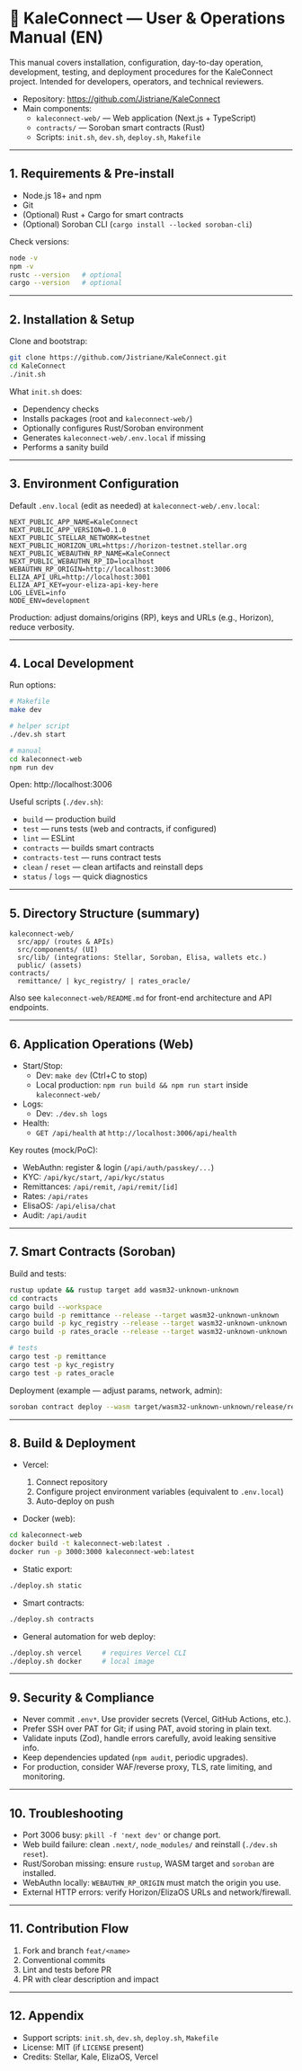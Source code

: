 # 🌿 KaleConnect — User & Operations Manual (EN)

This manual covers installation, configuration, day-to-day operation, development, testing, and deployment procedures for the KaleConnect project. Intended for developers, operators, and technical reviewers.

- Repository: https://github.com/Jistriane/KaleConnect
- Main components:
  - `kaleconnect-web/` — Web application (Next.js + TypeScript)
  - `contracts/` — Soroban smart contracts (Rust)
  - Scripts: `init.sh`, `dev.sh`, `deploy.sh`, `Makefile`

---

## 1. Requirements & Pre-install

- Node.js 18+ and npm
- Git
- (Optional) Rust + Cargo for smart contracts
- (Optional) Soroban CLI (`cargo install --locked soroban-cli`)

Check versions:
```bash
node -v
npm -v
rustc --version   # optional
cargo --version   # optional
```

---

## 2. Installation & Setup

Clone and bootstrap:
```bash
git clone https://github.com/Jistriane/KaleConnect.git
cd KaleConnect
./init.sh
```
What `init.sh` does:
- Dependency checks
- Installs packages (root and `kaleconnect-web/`)
- Optionally configures Rust/Soroban environment
- Generates `kaleconnect-web/.env.local` if missing
- Performs a sanity build

---

## 3. Environment Configuration

Default `.env.local` (edit as needed) at `kaleconnect-web/.env.local`:
```
NEXT_PUBLIC_APP_NAME=KaleConnect
NEXT_PUBLIC_APP_VERSION=0.1.0
NEXT_PUBLIC_STELLAR_NETWORK=testnet
NEXT_PUBLIC_HORIZON_URL=https://horizon-testnet.stellar.org
NEXT_PUBLIC_WEBAUTHN_RP_NAME=KaleConnect
NEXT_PUBLIC_WEBAUTHN_RP_ID=localhost
WEBAUTHN_RP_ORIGIN=http://localhost:3006
ELIZA_API_URL=http://localhost:3001
ELIZA_API_KEY=your-eliza-api-key-here
LOG_LEVEL=info
NODE_ENV=development
```
Production: adjust domains/origins (RP), keys and URLs (e.g., Horizon), reduce verbosity.

---

## 4. Local Development

Run options:
```bash
# Makefile
make dev

# helper script
./dev.sh start

# manual
cd kaleconnect-web
npm run dev
```
Open: http://localhost:3006

Useful scripts (`./dev.sh`):
- `build` — production build
- `test` — runs tests (web and contracts, if configured)
- `lint` — ESLint
- `contracts` — builds smart contracts
- `contracts-test` — runs contract tests
- `clean` / `reset` — clean artifacts and reinstall deps
- `status` / `logs` — quick diagnostics

---

## 5. Directory Structure (summary)

```
kaleconnect-web/
  src/app/ (routes & APIs)
  src/components/ (UI)
  src/lib/ (integrations: Stellar, Soroban, Elisa, wallets etc.)
  public/ (assets)
contracts/
  remittance/ | kyc_registry/ | rates_oracle/
```
Also see `kaleconnect-web/README.md` for front-end architecture and API endpoints.

---

## 6. Application Operations (Web)

- Start/Stop:
  - Dev: `make dev` (Ctrl+C to stop)
  - Local production: `npm run build && npm run start` inside `kaleconnect-web/`
- Logs:
  - Dev: `./dev.sh logs`
- Health:
  - `GET /api/health` at `http://localhost:3006/api/health`

Key routes (mock/PoC):
- WebAuthn: register & login (`/api/auth/passkey/...`)
- KYC: `/api/kyc/start`, `/api/kyc/status`
- Remittances: `/api/remit`, `/api/remit/[id]`
- Rates: `/api/rates`
- ElisaOS: `/api/elisa/chat`
- Audit: `/api/audit`

---

## 7. Smart Contracts (Soroban)

Build and tests:
```bash
rustup update && rustup target add wasm32-unknown-unknown
cd contracts
cargo build --workspace
cargo build -p remittance --release --target wasm32-unknown-unknown
cargo build -p kyc_registry --release --target wasm32-unknown-unknown
cargo build -p rates_oracle --release --target wasm32-unknown-unknown

# tests
cargo test -p remittance
cargo test -p kyc_registry
cargo test -p rates_oracle
```
Deployment (example — adjust params, network, admin):
```bash
soroban contract deploy --wasm target/wasm32-unknown-unknown/release/remittance.wasm --network testnet
```

---

## 8. Build & Deployment

- Vercel:
  1) Connect repository
  2) Configure project environment variables (equivalent to `.env.local`)
  3) Auto-deploy on push

- Docker (web):
```bash
cd kaleconnect-web
docker build -t kaleconnect-web:latest .
docker run -p 3000:3000 kaleconnect-web:latest
```

- Static export:
```bash
./deploy.sh static
```

- Smart contracts:
```bash
./deploy.sh contracts
```

- General automation for web deploy:
```bash
./deploy.sh vercel     # requires Vercel CLI
./deploy.sh docker     # local image
```

---

## 9. Security & Compliance

- Never commit `.env*`. Use provider secrets (Vercel, GitHub Actions, etc.).
- Prefer SSH over PAT for Git; if using PAT, avoid storing in plain text.
- Validate inputs (Zod), handle errors carefully, avoid leaking sensitive info.
- Keep dependencies updated (`npm audit`, periodic upgrades).
- For production, consider WAF/reverse proxy, TLS, rate limiting, and monitoring.

---

## 10. Troubleshooting

- Port 3006 busy: `pkill -f 'next dev'` or change port.
- Web build failure: clean `.next/`, `node_modules/` and reinstall (`./dev.sh reset`).
- Rust/Soroban missing: ensure `rustup`, WASM target and `soroban` are installed.
- WebAuthn locally: `WEBAUTHN_RP_ORIGIN` must match the origin you use.
- External HTTP errors: verify Horizon/ElizaOS URLs and network/firewall.

---

## 11. Contribution Flow

1. Fork and branch `feat/<name>`
2. Conventional commits
3. Lint and tests before PR
4. PR with clear description and impact

---

## 12. Appendix

- Support scripts: `init.sh`, `dev.sh`, `deploy.sh`, `Makefile`
- License: MIT (if `LICENSE` present)
- Credits: Stellar, Kale, ElizaOS, Vercel
